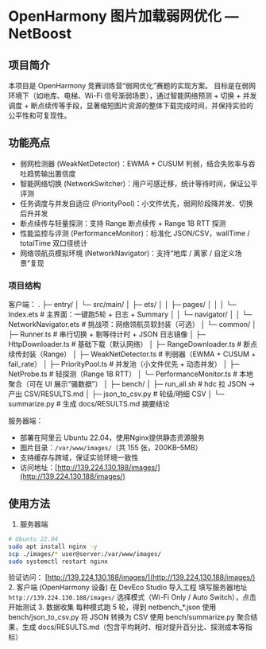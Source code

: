 # OpenHarmony 图片加载弱网优化 — NetBoost
## 项目简介
本项目是 OpenHarmony 竞赛训练营“弱网优化”赛题的实现方案。
目标是在弱网环境下（如地库、电梯、Wi-Fi 信号渐弱场景），通过智能网络预测 + 切换 + 并发调度 + 断点续传等手段，显著缩短图片资源的整体下载完成时间，并保持实验的公平性和可复现性。
## 功能亮点
* 弱网检测器 (WeakNetDetector)：EWMA + CUSUM 判弱，结合失败率与吞吐趋势输出置信度
* 智能网络切换 (NetworkSwitcher)：用户可感迁移，统计等待时间，保证公平评测
* 任务调度与并发自适应 (PriorityPool)：小文件优先，弱网阶段降并发、切换后升并发
* 断点续传与轻量探测：支持 Range 断点续传 + Range 1B RTT 探测
* 性能监控与评测 (PerformanceMonitor)：标准化 JSON/CSV，wallTime / totalTime 双口径统计
* 网络领航员模拟环境 (NetworkNavigator)：支持“地库 / 离家 / 自定义场景”复现
### 项目结构
客户端：
.
├─ entry/
│  └─ src/main/
│     ├─ ets/
│     │  ├─ pages/
│     │  │  └─ Index.ets                 # 主界面：一键跑5轮 + 日志 + Summary
│     │  └─ navigator/
│     │     └─ NetworkNavigator.ets      # 挑战项：网络领航员软封装（可选）
│     └─ common/
│        ├─ Runner.ts                    # 串行切换 + 剔等待计时 + JSON 日志镜像
│        ├─ HttpDownloader.ts            # 基础下载（默认网络）
│        ├─ RangeDownloader.ts           # 断点续传封装（Range）
│        ├─ WeakNetDetector.ts           # 判弱器（EWMA + CUSUM + fail_rate）
│        ├─ PriorityPool.ts              # 并发池（小文件优先 + 动态并发）
│        ├─ NetProbe.ts                  # 轻探测（Range 1B RTT）
│        └─ PerformanceMonitor.ts        # 本地聚合（可在 UI 展示“骚数据”）
│
├─ bench/
│  ├─ run_all.sh                         # hdc 拉 JSON → 产出 CSV/RESULTS.md
│  ├─ json_to_csv.py                     # 轮级/明细 CSV
│  └─ summarize.py                       # 生成 docs/RESULTS.md 摘要结论

服务器端：
* 部署在阿里云 Ubuntu 22.04，使用Nginx提供静态资源服务
* 图片目录：`/var/www/images/`（共 155 张，200KB–5MB）
* 支持缓存与跨域，保证实验环境一致性
* 访问地址：[http://139.224.130.188/images/](http://139.224.130.188/images/)
## 使用方法
1. 服务器端
 ```bash
 # Ubuntu 22.04
 sudo apt install nginx -y
 scp ./images/* user@server:/var/www/images/
 sudo systemctl restart nginx
 ```
验证访问： [http://139.224.130.188/images/](http://139.224.130.188/images/)
2. 客户端 (OpenHarmony 设备)
在 DevEco Studio 导入工程
填写服务器地址 `http://139.224.130.188/images/`
选择模式（Wi-Fi Only / Auto Switch），点击开始测试
3. 数据收集
每种模式跑 5 轮，得到 netbench_*.json
使用 bench/json_to_csv.py 将 JSON 转换为 CSV
使用 bench/summarize.py 聚合结果，生成 docs/RESULTS.md（包含平均耗时、相对提升百分比、探测成本等指标）

